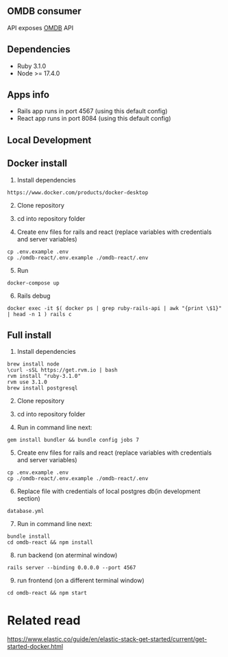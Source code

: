 ## OMDB consumer

API exposes [OMDB](http://www.omdbapi.com) API

## Dependencies

* Ruby 3.1.0
* Node >= 17.4.0

## Apps info
 * Rails app runs in port 4567 (using this default config)
 * React app runs in port 8084 (using this default config)

## Local Development
## Docker install

1. Install dependencies
```
https://www.docker.com/products/docker-desktop
```

2. Clone repository
3. cd into repository folder

4. Create env files for rails and react (replace variables with credentials and server variables)
```
cp .env.example .env
cp ./omdb-react/.env.example ./omdb-react/.env
```

5. Run
```
docker-compose up
```

6. Rails debug
```
docker exec -it $( docker ps | grep ruby-rails-api | awk "{print \$1}" | head -n 1 ) rails c
```

## Full install

1. Install dependencies
```
brew install node
\curl -sSL https://get.rvm.io | bash
rvm install "ruby-3.1.0"
rvm use 3.1.0
brew install postgresql
```

2. Clone repository
3. cd into repository folder

4. Run in command line next:

```
gem install bundler && bundle config jobs 7
```

5. Create env files for rails and react (replace variables with credentials and server variables)
```
cp .env.example .env
cp ./omdb-react/.env.example ./omdb-react/.env
```

6. Replace file with credentials of local postgres db(in development section)
```
database.yml
```

7. Run in command line next:
```
bundle install
cd omdb-react && npm install
```

8. run backend (on aterminal window)
```
rails server --binding 0.0.0.0 --port 4567
```

9. run frontend (on a different terminal window)

```
cd omdb-react && npm start
```

# Related read

https://www.elastic.co/guide/en/elastic-stack-get-started/current/get-started-docker.html